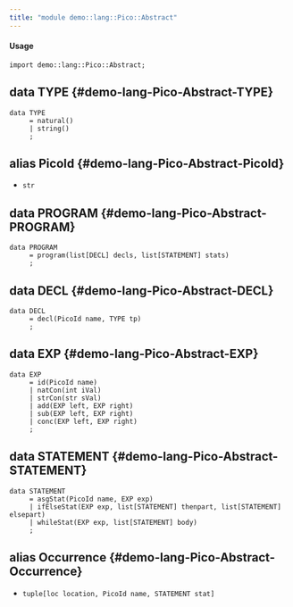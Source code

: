```yaml
---
title: "module demo::lang::Pico::Abstract"
---
```


#### Usage

`import demo::lang::Pico::Abstract;`

## data TYPE {#demo-lang-Pico-Abstract-TYPE}

```rascal
data TYPE  
     = natural()
     | string()
     ;
```

## alias PicoId {#demo-lang-Pico-Abstract-PicoId}

* `str`

## data PROGRAM {#demo-lang-Pico-Abstract-PROGRAM}

```rascal
data PROGRAM  
     = program(list[DECL] decls, list[STATEMENT] stats)
     ;
```

## data DECL {#demo-lang-Pico-Abstract-DECL}

```rascal
data DECL  
     = decl(PicoId name, TYPE tp)
     ;
```

## data EXP {#demo-lang-Pico-Abstract-EXP}

```rascal
data EXP  
     = id(PicoId name)
     | natCon(int iVal)
     | strCon(str sVal)
     | add(EXP left, EXP right)
     | sub(EXP left, EXP right)
     | conc(EXP left, EXP right)
     ;
```

## data STATEMENT {#demo-lang-Pico-Abstract-STATEMENT}

```rascal
data STATEMENT  
     = asgStat(PicoId name, EXP exp)
     | ifElseStat(EXP exp, list[STATEMENT] thenpart, list[STATEMENT] elsepart)
     | whileStat(EXP exp, list[STATEMENT] body)
     ;
```

## alias Occurrence {#demo-lang-Pico-Abstract-Occurrence}

* `tuple[loc location, PicoId name, STATEMENT stat]`

